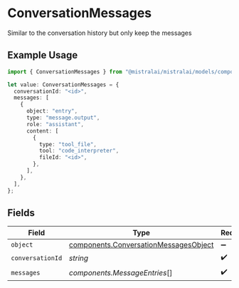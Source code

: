 # ConversationMessages

Similar to the conversation history but only keep the messages

## Example Usage

```typescript
import { ConversationMessages } from "@mistralai/mistralai/models/components";

let value: ConversationMessages = {
  conversationId: "<id>",
  messages: [
    {
      object: "entry",
      type: "message.output",
      role: "assistant",
      content: [
        {
          type: "tool_file",
          tool: "code_interpreter",
          fileId: "<id>",
        },
      ],
    },
  ],
};
```

## Fields

| Field                                                                                          | Type                                                                                           | Required                                                                                       | Description                                                                                    |
| ---------------------------------------------------------------------------------------------- | ---------------------------------------------------------------------------------------------- | ---------------------------------------------------------------------------------------------- | ---------------------------------------------------------------------------------------------- |
| `object`                                                                                       | [components.ConversationMessagesObject](../../models/components/conversationmessagesobject.md) | :heavy_minus_sign:                                                                             | N/A                                                                                            |
| `conversationId`                                                                               | *string*                                                                                       | :heavy_check_mark:                                                                             | N/A                                                                                            |
| `messages`                                                                                     | *components.MessageEntries*[]                                                                  | :heavy_check_mark:                                                                             | N/A                                                                                            |